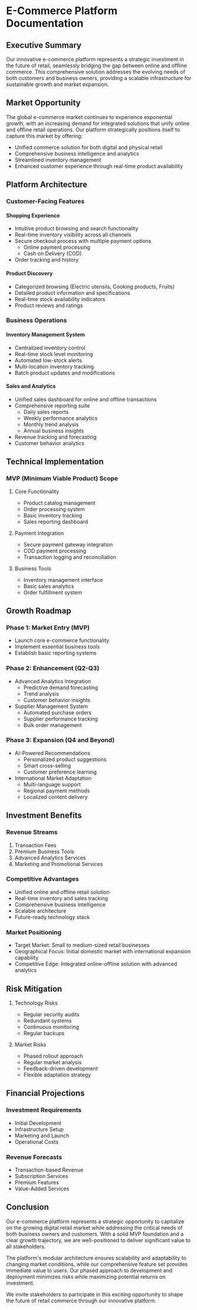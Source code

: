 # E-Commerce Platform Documentation
## Executive Summary

Our innovative e-commerce platform represents a strategic investment in the future of retail, seamlessly bridging the gap between online and offline commerce. This comprehensive solution addresses the evolving needs of both customers and business owners, providing a scalable infrastructure for sustainable growth and market expansion.

## Market Opportunity

The global e-commerce market continues to experience exponential growth, with an increasing demand for integrated solutions that unify online and offline retail operations. Our platform strategically positions itself to capture this market by offering:

- Unified commerce solution for both digital and physical retail
- Comprehensive business intelligence and analytics
- Streamlined inventory management
- Enhanced customer experience through real-time product availability

## Platform Architecture

### Customer-Facing Features

#### Shopping Experience
- Intuitive product browsing and search functionality
- Real-time inventory visibility across all channels
- Secure checkout process with multiple payment options
  - Online payment processing
  - Cash on Delivery (COD)
- Order tracking and history

#### Product Discovery
- Categorized browsing (Electric utensils, Cooking products, Fruits)
- Detailed product information and specifications
- Real-time stock availability indicators
- Product reviews and ratings

### Business Operations

#### Inventory Management System
- Centralized inventory control
- Real-time stock level monitoring
- Automated low-stock alerts
- Multi-location inventory tracking
- Batch product updates and modifications

#### Sales and Analytics
- Unified sales dashboard for online and offline transactions
- Comprehensive reporting suite
  - Daily sales reports
  - Weekly performance analytics
  - Monthly trend analysis
  - Annual business insights
- Revenue tracking and forecasting
- Customer behavior analytics

## Technical Implementation

### MVP (Minimum Viable Product) Scope

1. Core Functionality
   - Product catalog management
   - Order processing system
   - Basic inventory tracking
   - Sales reporting dashboard

2. Payment Integration
   - Secure payment gateway integration
   - COD payment processing
   - Transaction logging and reconciliation

3. Business Tools
   - Inventory management interface
   - Basic sales analytics
   - Order fulfillment system

## Growth Roadmap

### Phase 1: Market Entry (MVP)
- Launch core e-commerce functionality
- Implement essential business tools
- Establish basic reporting systems

### Phase 2: Enhancement (Q2-Q3)
- Advanced Analytics Integration
  - Predictive demand forecasting
  - Trend analysis
  - Customer behavior insights
- Supplier Management System
  - Automated purchase orders
  - Supplier performance tracking
  - Bulk order management

### Phase 3: Expansion (Q4 and Beyond)
- AI-Powered Recommendations
  - Personalized product suggestions
  - Smart cross-selling
  - Customer preference learning
- International Market Adaptation
  - Multi-language support
  - Regional payment methods
  - Localized content delivery

## Investment Benefits

### Revenue Streams
1. Transaction Fees
2. Premium Business Tools
3. Advanced Analytics Services
4. Marketing and Promotional Services

### Competitive Advantages
- Unified online and offline retail solution
- Real-time inventory and sales tracking
- Comprehensive business intelligence
- Scalable architecture
- Future-ready technology stack

### Market Positioning
- Target Market: Small to medium-sized retail businesses
- Geographical Focus: Initial domestic market with international expansion capability
- Competitive Edge: Integrated online-offline solution with advanced analytics

## Risk Mitigation

1. Technology Risks
   - Regular security audits
   - Redundant systems
   - Continuous monitoring
   - Regular backups

2. Market Risks
   - Phased rollout approach
   - Regular market analysis
   - Feedback-driven development
   - Flexible adaptation strategy

## Financial Projections

### Investment Requirements
- Initial Development
- Infrastructure Setup
- Marketing and Launch
- Operational Costs

### Revenue Forecasts
- Transaction-based Revenue
- Subscription Services
- Premium Features
- Value-Added Services

## Conclusion

Our e-commerce platform represents a strategic opportunity to capitalize on the growing digital retail market while addressing the critical needs of both business owners and customers. With a solid MVP foundation and a clear growth trajectory, we are well-positioned to deliver significant value to all stakeholders.

The platform's modular architecture ensures scalability and adaptability to changing market conditions, while our comprehensive feature set provides immediate value to users. Our phased approach to development and deployment minimizes risks while maximizing potential returns on investment.

We invite stakeholders to participate in this exciting opportunity to shape the future of retail commerce through our innovative platform.
